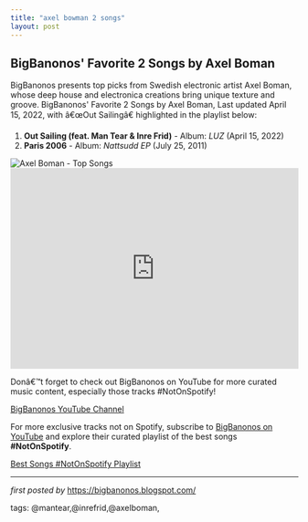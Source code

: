 ```yaml
---
title: "axel bowman 2 songs"
layout: post
---
```

<h2>BigBanonos' Favorite 2 Songs by Axel Boman</h2>
<p>BigBanonos presents top picks from Swedish electronic artist Axel Boman, whose deep house and electronica creations bring unique texture and groove. BigBanonos' Favorite 2 Songs by Axel Boman, Last updated April 15, 2022, with â€œOut Sailingâ€ highlighted in the playlist below:</p> <ol> <li><strong>Out Sailing (feat. Man Tear & Inre Frid)</strong> - Album: <em>LUZ</em> (April 15, 2022)</li> <li><strong>Paris 2006</strong> - Album: <em>Nattsudd EP</em> (July 25, 2011)</li>
</ol> <img alt="Axel Boman - Top Songs" src="https://medias.mutek.org/artists/_1200x630_crop_center-center_82_none/Press_photo_Axel_Boman_2-min.jpg?mtime=1718910989" /> <div> <iframe allow="autoplay; clipboard-write; encrypted-media; fullscreen; picture-in-picture" allowfullscreen="" frameborder="0" height="352" loading="lazy" src="https://open.spotify.com/embed/playlist/1mJdWOqIyvFnxmX5haqoXq?utm_source=generator" width="100%"></iframe>
</div> <p>Donâ€™t forget to check out BigBanonos on YouTube for more curated music content, especially those tracks #NotOnSpotify!</p>
<p><a href="https://www.youtube.com/@BigBanonos">BigBanonos YouTube Channel</a></p>


<!--Subscribe and Playlist Links-->
<div>
    <p>For more exclusive tracks not on Spotify, subscribe to <a href="https://www.youtube.com/@BigBanonos" target="_blank">BigBanonos on YouTube</a> and explore their curated playlist of the best songs <strong>#NotOnSpotify</strong>.</p>
    <p><a href="https://www.youtube.com/playlist?list=PLtuNtuTatqI0kFahUCbtbfenC_ET5O_tr" target="_blank">Best Songs #NotOnSpotify Playlist<br /></a></p></div>

<hr />

<p><em>first posted by</em> <a href="https://bigbanonos.blogspot.com/" rel="noopener" target="_new">https://bigbanonos.blogspot.com/</a></p>

<p>tags: @mantear,@inrefrid,@axelboman,</p>
